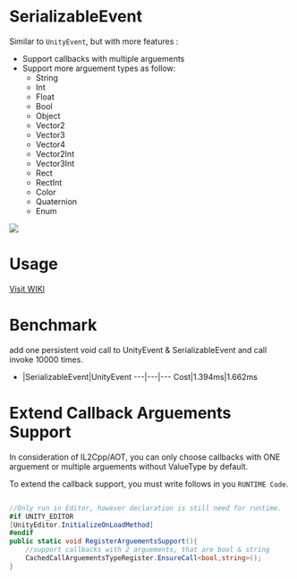 # SerializableEvent

Similar to `UnityEvent`, but with more features :

- Support callbacks with multiple arguements 
- Support more arguement types as follow:
    - String
    - Int
    - Float
    - Bool
    - Object
    - Vector2
    - Vector3
    - Vector4
    - Vector2Int
    - Vector3Int
    - Rect
    - RectInt
    - Color
    - Quaternion
    - Enum
    
![](https://raw.githubusercontent.com/wiki/wlgys8/SerializableEvent/.images/img2.jpeg)

# Usage

[Visit WIKI](https://github.com/wlgys8/SerializableEvent/wiki)

# Benchmark

add one persistent void call to UnityEvent & SerializableEvent and call invoke 10000 times.



 * |SerializableEvent|UnityEvent
---|---|---
Cost|1.394ms|1.662ms


# Extend Callback Arguements Support
In consideration of IL2Cpp/AOT, you can only choose callbacks with ONE arguement or multiple arguements without ValueType by default.

To extend the callback support, you must write follows in you `RUNTIME Code`.


```csharp

//Only run in Editor, however declaration is still need for runtime.
#if UNITY_EDITOR 
[UnityEditor.InitializeOnLoadMethod] 
#endif
public static void RegisterArguementsSupport(){
    //support callbacks with 2 arguements, that are bool & string
    CachedCallArguementsTypeRegister.EnsureCall<bool,string>();
}

```


